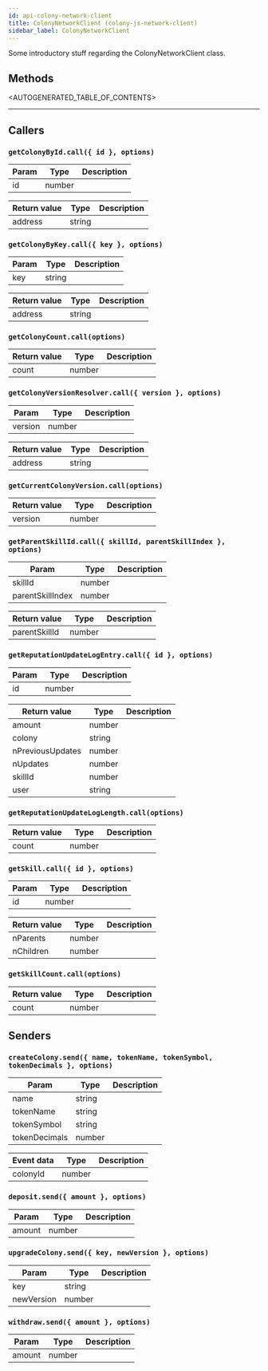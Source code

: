 ```yaml
---
id: api-colony-network-client
title: ColonyNetworkClient (colony-js-network-client)
sidebar_label: ColonyNetworkClient
---
```



Some introductory stuff regarding the ColonyNetworkClient class.

## Methods

<AUTOGENERATED_TABLE_OF_CONTENTS>

---

## Callers

### `getColonyById.call({ id }, options)`



|Param|Type|Description|
|---|---|---|
|id|number||

|Return value|Type|Description|
|---|---|---|
|address|string||

### `getColonyByKey.call({ key }, options)`



|Param|Type|Description|
|---|---|---|
|key|string||

|Return value|Type|Description|
|---|---|---|
|address|string||

### `getColonyCount.call(options)`




|Return value|Type|Description|
|---|---|---|
|count|number||

### `getColonyVersionResolver.call({ version }, options)`



|Param|Type|Description|
|---|---|---|
|version|number||

|Return value|Type|Description|
|---|---|---|
|address|string||

### `getCurrentColonyVersion.call(options)`




|Return value|Type|Description|
|---|---|---|
|version|number||

### `getParentSkillId.call({ skillId, parentSkillIndex }, options)`



|Param|Type|Description|
|---|---|---|
|skillId|number||
|parentSkillIndex|number||

|Return value|Type|Description|
|---|---|---|
|parentSkillId|number||

### `getReputationUpdateLogEntry.call({ id }, options)`



|Param|Type|Description|
|---|---|---|
|id|number||

|Return value|Type|Description|
|---|---|---|
|amount|number||
|colony|string||
|nPreviousUpdates|number||
|nUpdates|number||
|skillId|number||
|user|string||

### `getReputationUpdateLogLength.call(options)`




|Return value|Type|Description|
|---|---|---|
|count|number||

### `getSkill.call({ id }, options)`



|Param|Type|Description|
|---|---|---|
|id|number||

|Return value|Type|Description|
|---|---|---|
|nParents|number||
|nChildren|number||

### `getSkillCount.call(options)`




|Return value|Type|Description|
|---|---|---|
|count|number||

## Senders

### `createColony.send({ name, tokenName, tokenSymbol, tokenDecimals }, options)`



|Param|Type|Description|
|---|---|---|
|name|string||
|tokenName|string||
|tokenSymbol|string||
|tokenDecimals|number||

|Event data|Type|Description|
|---|---|---|
|colonyId|number||

### `deposit.send({ amount }, options)`



|Param|Type|Description|
|---|---|---|
|amount|number||


### `upgradeColony.send({ key, newVersion }, options)`



|Param|Type|Description|
|---|---|---|
|key|string||
|newVersion|number||


### `withdraw.send({ amount }, options)`



|Param|Type|Description|
|---|---|---|
|amount|number||
